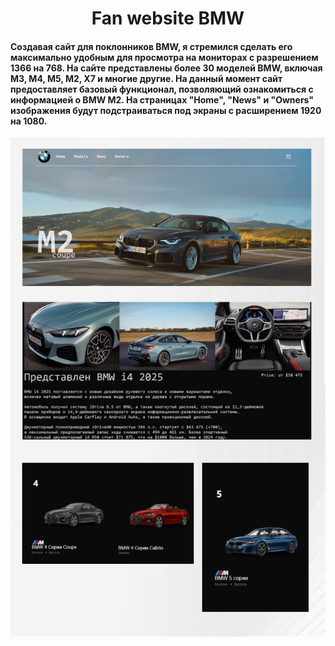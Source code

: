 <h1 align="center"> Fan website BMW </h1>
<h4>
  Создавая сайт для поклонников BMW, я стремился сделать его максимально удобным для просмотра на мониторах с разрешением 1366 на 768. На сайте представлены более 30 моделей BMW, включая M3, M4, M5, M2, X7 и многие другие. На данный момент сайт предоставляет базовый функционал, позволяющий ознакомиться с информацией о BMW M2. На страницах "Home", "News" и "Owners" изображения будут подстраиваться под экраны с расширением 1920 на 1080. 
</h4>
<img src="img/github.PNG" alt="фото проекта"/>
